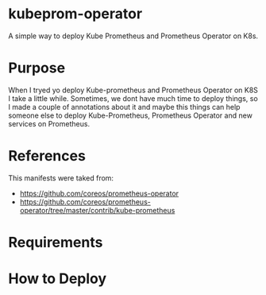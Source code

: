# kubeprom-operator
A simple way to deploy Kube Prometheus and Prometheus Operator on K8s.

# Purpose

When I tryed yo deploy Kube-prometheus and Prometheus Operator on K8S I take a little while. Sometimes, we dont have much time to deploy things, so I made a couple of annotations about it and maybe this things can help someone else to deploy Kube-Prometheus, Prometheus Operator and new services on Prometheus.

# References

This manifests were taked from: 

- https://github.com/coreos/prometheus-operator
- https://github.com/coreos/prometheus-operator/tree/master/contrib/kube-prometheus

# Requirements

# How to Deploy

